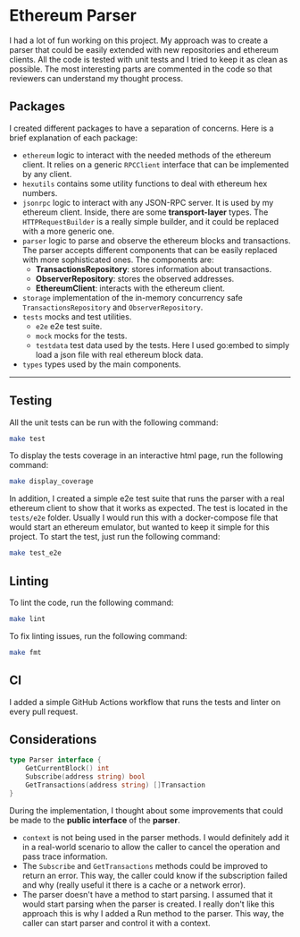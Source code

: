 # Ethereum Parser

I had a lot of fun working on this project. My approach was to create a parser that could be easily extended with new
repositories and ethereum clients. All the code is tested with unit tests and I tried to keep it as clean as possible.
The most interesting parts are commented in the code so that reviewers can understand my thought process.

## Packages

I created different packages to have a separation of concerns. Here is a brief explanation of each package:

- `ethereum` logic to interact with the needed methods of the ethereum client. It relies on a
  generic `RPCClient` interface that can be implemented by any client.
- `hexutils` contains some utility functions to deal with ethereum hex numbers.
- `jsonrpc` logic to interact with any JSON-RPC server. It is used by my ethereum client.
  Inside, there are some **transport-layer** types. The `HTTPRequestBuilder` is a really simple builder, and it could be
  replaced with a more generic one.
- `parser` logic to parse and observe the ethereum blocks and transactions. The parser accepts
  different components that can be easily replaced with more sophisticated ones. The components are:
    - **TransactionsRepository**: stores information about transactions.
    - **ObserverRepository**: stores the observed addresses.
    - **EthereumClient**: interacts with the ethereum client.
- `storage` implementation of the in-memory concurrency safe `TransactionsRepository`
  and `ObserverRepository`.
- `tests` mocks and test utilities.
    - `e2e` e2e test suite.
    - `mock` mocks for the tests.
    - `testdata` test data used by the tests. Here I used go:embed to simply load a json file with real ethereum block
      data.
- `types` types used by the main components.

---

## Testing

All the unit tests can be run with the following command:

```bash
make test
```

To display the tests coverage in an interactive html page, run the following command:

```bash
make display_coverage
```

In addition, I created a simple e2e test suite that runs the parser with a real ethereum client to show that it works as
expected. The test is located in the `tests/e2e` folder. Usually I would run this with a docker-compose file that would start an ethereum emulator, but wanted to keep it simple for this project. To
start the test, just run the following command:

```bash
make test_e2e
```

## Linting

To lint the code, run the following command:

```bash
make lint
```

To fix linting issues, run the following command:

```bash
make fmt
```

## CI

I added a simple GitHub Actions workflow that runs the tests and linter on every pull request.

## Considerations

```go
type Parser interface {
    GetCurrentBlock() int
    Subscribe(address string) bool
    GetTransactions(address string) []Transaction
}
```

During the implementation, I thought about some improvements that could be made to the **public interface** of the **parser**.

- `context` is not being used in the parser methods. I would definitely add it in a real-world scenario to allow the
  caller to cancel the operation and pass trace information.
- The `Subscribe` and `GetTransactions` methods could be improved to return an error. This way, the caller could know if
  the subscription failed and why (really useful it there is a cache or a network error).
- The parser doesn't have a method to start parsing. I assumed that it would start parsing when the parser is created. I
  really don't like this approach this is why I added a Run method to the parser. This way, the caller can start parser
  and control it with a context.
